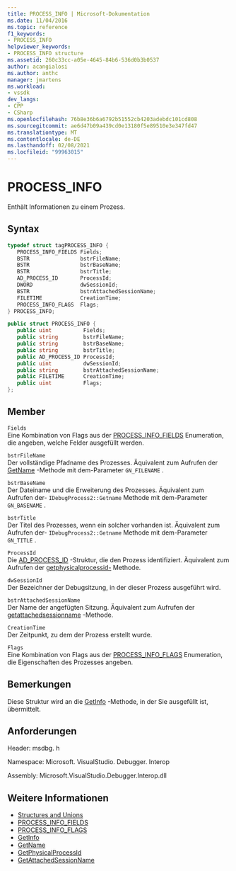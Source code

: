 ```yaml
---
title: PROCESS_INFO | Microsoft-Dokumentation
ms.date: 11/04/2016
ms.topic: reference
f1_keywords:
- PROCESS_INFO
helpviewer_keywords:
- PROCESS_INFO structure
ms.assetid: 260c33cc-a05e-4645-84b6-536d0b3b0537
author: acangialosi
ms.author: anthc
manager: jmartens
ms.workload:
- vssdk
dev_langs:
- CPP
- CSharp
ms.openlocfilehash: 76b8e36b6a6792b51552cb4203adebdc101cd808
ms.sourcegitcommit: ae6d47b09a439cd0e13180f5e89510e3e347fd47
ms.translationtype: MT
ms.contentlocale: de-DE
ms.lasthandoff: 02/08/2021
ms.locfileid: "99963015"
---
```

# <a name="process_info"></a>PROCESS_INFO
Enthält Informationen zu einem Prozess.

## <a name="syntax"></a>Syntax

```cpp
typedef struct tagPROCESS_INFO { 
   PROCESS_INFO_FIELDS Fields;
   BSTR                bstrFileName;
   BSTR                bstrBaseName;
   BSTR                bstrTitle;
   AD_PROCESS_ID       ProcessId;
   DWORD               dwSessionId;
   BSTR                bstrAttachedSessionName;
   FILETIME            CreationTime;
   PROCESS_INFO_FLAGS  Flags;
} PROCESS_INFO;
```

```csharp
public struct PROCESS_INFO { 
   public uint          Fields;
   public string        bstrFileName;
   public string        bstrBaseName;
   public string        bstrTitle;
   public AD_PROCESS_ID ProcessId;
   public uint          dwSessionId;
   public string        bstrAttachedSessionName;
   public FILETIME      CreationTime;
   public uint          Flags;
};
```

## <a name="members"></a>Member
 `Fields`\
 Eine Kombination von Flags aus der [PROCESS_INFO_FIELDS](../../../extensibility/debugger/reference/process-info-fields.md) Enumeration, die angeben, welche Felder ausgefüllt werden.

 `bstrFileName`\
 Der vollständige Pfadname des Prozesses. Äquivalent zum Aufrufen der [GetName](../../../extensibility/debugger/reference/idebugprocess2-getname.md) -Methode mit dem-Parameter `GN_FILENAME` .

 `bstrBaseName`\
 Der Dateiname und die Erweiterung des Prozesses. Äquivalent zum Aufrufen der- `IDebugProcess2::Getname` Methode mit dem-Parameter `GN_BASENAME` .

 `bstrTitle`\
 Der Titel des Prozesses, wenn ein solcher vorhanden ist. Äquivalent zum Aufrufen der- `IDebugProcess2::Getname` Methode mit dem-Parameter `GN_TITLE` .

 `ProcessId`\
 Die [AD_PROCESS_ID](../../../extensibility/debugger/reference/ad-process-id.md) -Struktur, die den Prozess identifiziert. Äquivalent zum Aufrufen der [getphysicalprocessid-](../../../extensibility/debugger/reference/idebugprocess2-getphysicalprocessid.md) Methode.

 `dwSessionId`\
 Der Bezeichner der Debugsitzung, in der dieser Prozess ausgeführt wird.

 `bstrAttachedSessionName`\
 Der Name der angefügten Sitzung. Äquivalent zum Aufrufen der [getattachedsessionname](../../../extensibility/debugger/reference/idebugprocess2-getattachedsessionname.md) -Methode.

 `CreationTime`\
 Der Zeitpunkt, zu dem der Prozess erstellt wurde.

 `Flags`\
 Eine Kombination von Flags aus der [PROCESS_INFO_FLAGS](../../../extensibility/debugger/reference/process-info-flags.md) Enumeration, die Eigenschaften des Prozesses angeben.

## <a name="remarks"></a>Bemerkungen
 Diese Struktur wird an die [GetInfo](../../../extensibility/debugger/reference/idebugprocess2-getinfo.md) -Methode, in der Sie ausgefüllt ist, übermittelt.

## <a name="requirements"></a>Anforderungen
 Header: msdbg. h

 Namespace: Microsoft. VisualStudio. Debugger. Interop

 Assembly: Microsoft.VisualStudio.Debugger.Interop.dll

## <a name="see-also"></a>Weitere Informationen
- [Structures and Unions](../../../extensibility/debugger/reference/structures-and-unions.md)
- [PROCESS_INFO_FIELDS](../../../extensibility/debugger/reference/process-info-fields.md)
- [PROCESS_INFO_FLAGS](../../../extensibility/debugger/reference/process-info-flags.md)
- [GetInfo](../../../extensibility/debugger/reference/idebugprocess2-getinfo.md)
- [GetName](../../../extensibility/debugger/reference/idebugprocess2-getname.md)
- [GetPhysicalProcessId](../../../extensibility/debugger/reference/idebugprocess2-getphysicalprocessid.md)
- [GetAttachedSessionName](../../../extensibility/debugger/reference/idebugprocess2-getattachedsessionname.md)
